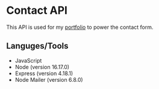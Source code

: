 # Contact API

This API is used for my [portfolio](https://marvinobig.github.io/) to power the contact form.

## Languges/Tools

- JavaScript
- Node (version 16.17.0)
- Express (version 4.18.1)
- Node Mailer (version 6.8.0)
